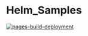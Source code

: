 # Helm_Samples

[![pages-build-deployment](https://github.com/henriquehrf/Helm_Samples/actions/workflows/pages/pages-build-deployment/badge.svg)](https://github.com/henriquehrf/Helm_Samples/actions/workflows/pages/pages-build-deployment)
